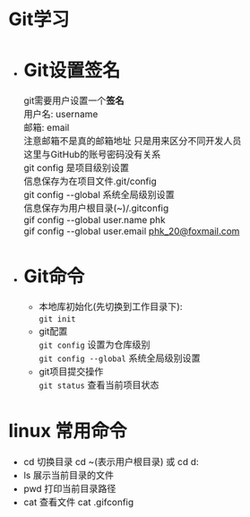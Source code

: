 <font size="3px">

# Git学习
* # Git设置签名  
    git需要用户设置一个**签名**  
    用户名: username  
    邮箱: email  
    注意邮箱不是真的邮箱地址 只是用来区分不同开发人员  
    这里与GitHub的账号密码没有关系  
    git config 是项目级别设置  
    信息保存为在项目文件.git/config   
    git config --global 系统全局级别设置  
    信息保存为用户根目录(~)/.gitconfig   
    gif config --global user.name phk  
    gif config --global user.email phk_20@foxmail.com

* # Git命令
    * 本地库初始化(先切换到工作目录下):   
    `git init `  
    * git配置  
    `git config` 设置为仓库级别  
    `git config --global` 系统全局级别设置  
    * git项目提交操作  
    `git status` 查看当前项目状态
# linux 常用命令
* cd 切换目录 cd ~(表示用户根目录)  或 cd d:
* ls 展示当前目录的文件
* pwd 打印当前目录路径
* cat 查看文件 cat .gifconfig